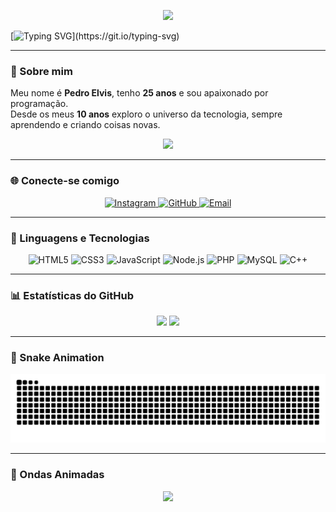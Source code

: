<!-- Banner Animado -->
<p align="center">
  <img src="https://capsule-render.vercel.app/api?type=shark&color=0:00F7FF,100:6A5ACD&height=250&section=header&text=Pedro%20Elvis%20👨‍💻&fontSize=50&animation=fadeIn&fontColor=ffffff" />
</p>

<!-- Typing Animado -->
[![Typing SVG](https://readme-typing-svg.herokuapp.com?color=FF5733&size=24&center=true&vCenter=true&width=800&lines=💻+Fullstack+em+evolução;🔥+Focado+em+Node.js+e+Web+Dev;🚀+Sempre+buscando+novos+desafios;🌍+Tecnologia+muda+o+mundo!)](https://git.io/typing-svg)

---

### 👋 Sobre mim
Meu nome é **Pedro Elvis**, tenho **25 anos** e sou apaixonado por programação.  
Desde os meus **10 anos** exploro o universo da tecnologia, sempre aprendendo e criando coisas novas.  

<p align="center">
  <img src="https://media.giphy.com/media/qgQUggAC3Pfv687qPC/giphy.gif" width="500"/>
</p>

---

### 🌐 Conecte-se comigo

<p align="center">
  <a href="https://www.instagram.com/pdr0vi" target="_blank">
    <img alt="Instagram" title="Me siga no Instagram" src="https://img.shields.io/badge/-Instagram-ff0066?style=for-the-badge&logo=instagram&logoColor=white"/>
  </a>
  <a href="https://github.com/elvisqt?tab=followers" target="_blank">
    <img alt="GitHub" title="Me siga no GitHub" src="https://img.shields.io/badge/-GitHub-0d1117?style=for-the-badge&logo=github&logoColor=white"/>
  </a>
  <a href="mailto:seuemail@email.com">
    <img alt="Email" title="Entre em contato" src="https://img.shields.io/badge/-Email-0078D4?style=for-the-badge&logo=gmail&logoColor=white"/>
  </a>
</p>

---

### 🚀 Linguagens e Tecnologias

<p align="center">
  <img alt="HTML5" title="HTML5" width="50" src="https://cdn.jsdelivr.net/gh/devicons/devicon/icons/html5/html5-original.svg"/>
  <img alt="CSS3" title="CSS3" width="50" src="https://cdn.jsdelivr.net/gh/devicons/devicon/icons/css3/css3-original.svg"/>
  <img alt="JavaScript" title="JavaScript" width="50" src="https://cdn.jsdelivr.net/gh/devicons/devicon/icons/javascript/javascript-original.svg"/>
  <img alt="Node.js" title="Node.js" width="50" src="https://cdn.jsdelivr.net/gh/devicons/devicon/icons/nodejs/nodejs-original.svg"/>
  <img alt="PHP" title="PHP" width="50" src="https://cdn.jsdelivr.net/gh/devicons/devicon/icons/php/php-original.svg"/>
  <img alt="MySQL" title="MySQL" width="50" src="https://cdn.jsdelivr.net/gh/devicons/devicon/icons/mysql/mysql-original-wordmark.svg"/>
  <img alt="C++" title="C++" width="50" src="https://cdn.jsdelivr.net/gh/devicons/devicon/icons/cplusplus/cplusplus-original.svg"/>
</p>

---

### 📊 Estatísticas do GitHub

<p align="center">
  <img height="190" src="https://github-readme-stats.vercel.app/api?username=elvisqt&show_icons=true&theme=radical&include_all_commits=true&locale=pt-br"/>
  <img height="190" src="https://github-readme-stats.vercel.app/api/top-langs/?username=elvisqt&theme=radical&layout=compact&custom_title=Tecnologias&langs_count=6"/>
</p>

---

### 🐍 Snake Animation
![Snake animation](https://github.com/elvisqt/elvisqt/blob/output/snake.svg)

---

### 🌊 Ondas Animadas
<p align="center">
  <img src="https://capsule-render.vercel.app/api?type=waving&color=00bfff&height=120&section=footer"/>
</p>
